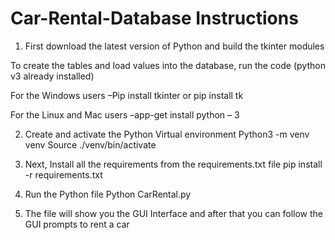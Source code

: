 # Car-Rental-Database Instructions
 

1) First download the latest version of Python and build the tkinter modules

To create the tables and load values into the database, run the code (python v3 already installed)

For the Windows users –Pip install tkinter or pip install tk

For the Linux and Mac users –app-get install python – 3

2) Create and activate the Python Virtual environment 
Python3 -m venv venv
Source ./venv/bin/activate

3) Next, Install all the requirements from the requirements.txt file
pip install -r requirements.txt

4) Run the Python file
Python CarRental.py

5) The file will show you the GUI Interface and after that you can follow the GUI prompts to rent a car
